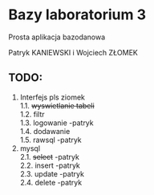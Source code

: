# Bazy laboratorium 3


Prosta aplikacja bazodanowa


Patryk KANIEWSKI i Wojciech ZŁOMEK


## TODO:

 1. Interfejs		pls ziomek  
    1.1. ~~wyswietlanie tabeli~~  
    1.2. filtr  
    1.3. logowanie	-patryk  
    1.4. dodawanie  
    1.5. rawsql		-patryk  
2. mysql  
    2.1. ~~select~~		-patryk  
    2.2. insert		-patryk  
    2.3. update		-patryk  
    2.4. delete		-patryk  
